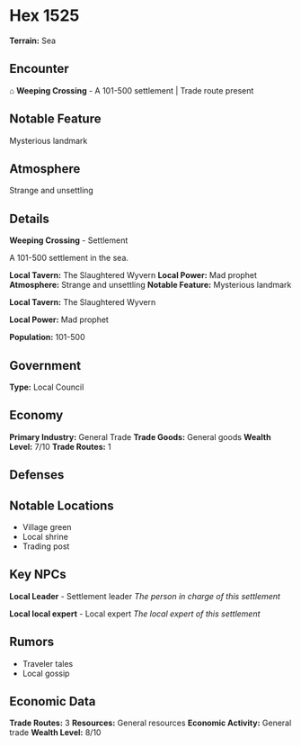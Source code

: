 # Hex 1525

**Terrain:** Sea

## Encounter
⌂ **Weeping Crossing** - A 101-500 settlement | Trade route present

## Notable Feature
Mysterious landmark

## Atmosphere
Strange and unsettling

## Details
**Weeping Crossing** - Settlement

A 101-500 settlement in the sea.

**Local Tavern:** The Slaughtered Wyvern
**Local Power:** Mad prophet
**Atmosphere:** Strange and unsettling
**Notable Feature:** Mysterious landmark

**Local Tavern:** The Slaughtered Wyvern

**Local Power:** Mad prophet

**Population:** 101-500

## Government
**Type:** Local Council

## Economy
**Primary Industry:** General Trade
**Trade Goods:** General goods
**Wealth Level:** 7/10
**Trade Routes:** 1

## Defenses

## Notable Locations
- Village green
- Local shrine
- Trading post

## Key NPCs
**Local Leader** - Settlement leader
*The person in charge of this settlement*

**Local local expert** - Local expert
*The local expert of this settlement*

## Rumors
- Traveler tales
- Local gossip

## Economic Data
**Trade Routes:** 3
**Resources:** General resources
**Economic Activity:** General trade
**Wealth Level:** 8/10
